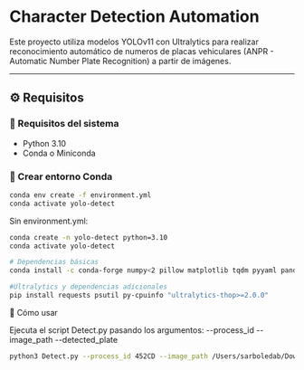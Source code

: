 # Character Detection Automation

Este proyecto utiliza modelos YOLOv11 con Ultralytics para realizar reconocimiento automático de numeros de placas vehiculares (ANPR - Automatic Number Plate Recognition) a partir de imágenes. 

---

## ⚙️ Requisitos

### 🔹 Requisitos del sistema

- Python 3.10
- Conda o Miniconda

### 🔹 Crear entorno Conda

```bash
conda env create -f environment.yml
conda activate yolo-detect
```
Sin environment.yml:

```bash
conda create -n yolo-detect python=3.10
conda activate yolo-detect

# Dependencias básicas
conda install -c conda-forge numpy<2 pillow matplotlib tqdm pyyaml pandas seaborn pip requests opencv=4.8.0.76 

#Ultralytics y dependencias adicionales
pip install requests psutil py-cpuinfo "ultralytics-thop>=2.0.0"
```

🚀 Cómo usar

Ejecuta el script Detect.py pasando los argumentos: --process_id --image_path --detected_plate 

```bash
python3 Detect.py --process_id 452CD --image_path /Users/sarboledab/Downloads/plate_2.png --detected_plate CKN3G4
```
